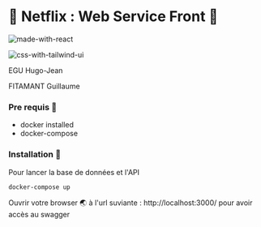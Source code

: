 # 🚀 Netflix : Web Service Front 🚀

![made-with-react](https://user-images.githubusercontent.com/12957553/161135671-16d50b56-d91b-482f-b3a2-68c7ac6d03e0.svg)

![css-with-tailwind-ui](https://user-images.githubusercontent.com/12957553/161135759-25bb599f-55f4-443d-b99d-e4f11271350a.svg)

EGU Hugo-Jean

FITAMANT Guillaume

### Pre requis 🐳

- docker installed
- docker-compose

### Installation 🔌

Pour lancer la base de données et l'API

```
docker-compose up 
```

Ouvrir votre browser 🌏 à l'url suviante : http://localhost:3000/ pour avoir accès au swagger

